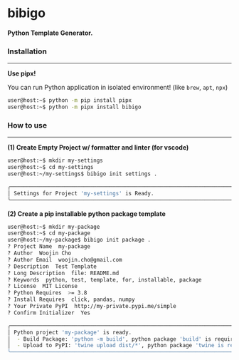 # bibigo

**Python Template Generator.**



### Installation

----

**Use pipx!**

You can run Python application in isolated environment! (like `brew`, `apt`, `npx`)

```bash
user@host:~$ python -m pip install pipx
user@host:~$ python -m pipx install bibigo
```



### How to use

---
__(1) Create Empty Project w/ formatter and linter (for vscode)__

```bash
user@host:~$ mkdir my-settings
user@host:~$ cd my-settings
user@host:~/my-settings$ bibigo init settings .

╭──────────────────────────────────────────────────────────────────────────────────────╮
│ Settings for Project 'my-settings' is Ready.                                         │
╰──────────────────────────────────────────────────────────────────────────────────────╯
```

__(2) Create a pip installable python package template__

```bash
user@host:~$ mkdir my-package
user@host:~$ cd my-package
user@host:~/my-package$ bibigo init package .
? Project Name  my-package
? Author  Woojin Cho
? Author Email  woojin.cho@gmail.com
? Description  Test Template
? Long Description  file: README.md
? Keywords  python, test, template, for, installable, package
? License  MIT License
? Python Requires  >= 3.8
? Install Requires  click, pandas, numpy
? Your Private PyPI  http://my-private.pypi.me/simple
? Confirm Initializer  Yes

╭──────────────────────────────────────────────────────────────────────────────────────╮
│ Python project 'my-package' is ready.                                                │
│  - Build Package: 'python -m build', python package 'build' is required.             │
│  - Upload to PyPI: 'twine upload dist/*', python package 'twine is required.         │
╰──────────────────────────────────────────────────────────────────────────────────────╯
```
